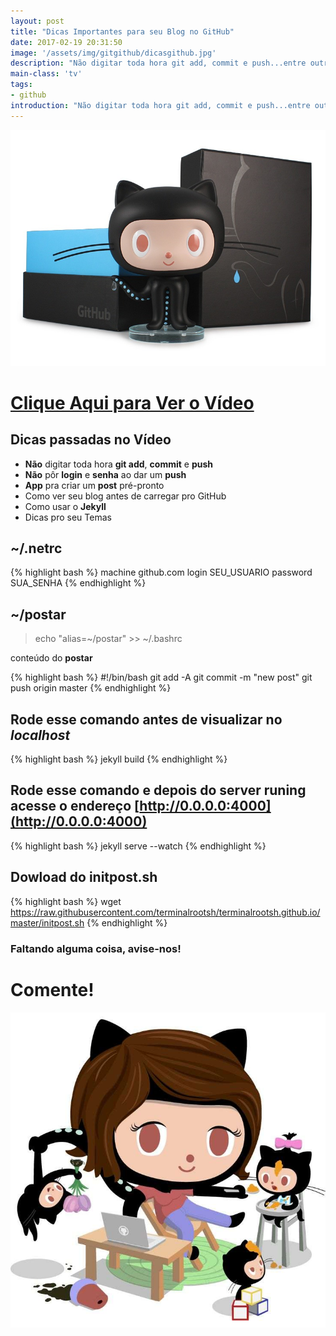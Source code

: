 ```yaml
---
layout: post
title: "Dicas Importantes para seu Blog no GitHub"
date: 2017-02-19 20:31:50
image: '/assets/img/gitgithub/dicasgithub.jpg'
description: "Não digitar toda hora git add, commit e push...entre outras dias valiosíssimas"
main-class: 'tv'
tags:
- github
introduction: "Não digitar toda hora git add, commit e push...entre outras dias valiosíssimas"
---
```


![Dicas Importantes para seu Blog no GitHub](/assets/img/gitgithub/dicasgithub.jpg "Dicas Importantes para seu Blog no GitHub")


# [Clique Aqui para Ver o Vídeo](https://www.youtube.com/watch?v=sOSWfN6iGno)


## Dicas passadas no Vídeo

* __Não__ digitar toda hora __git add__, __commit__ e __push__
* __Não__ pôr __login__ e __senha__ ao dar um __push__
* __App__ pra criar um __post__ pré-pronto
* Como ver seu blog antes de carregar pro GitHub
* Como usar o __Jekyll__
* Dicas pro seu Temas

## ~/.netrc
{% highlight bash %}
machine github.com login SEU_USUARIO password SUA_SENHA
{% endhighlight %}

## ~/postar
> echo "alias=~/postar" >> ~/.bashrc

conteúdo do __postar__

{% highlight bash %}
#!/bin/bash
git add -A
git commit -m "new post"
git push origin master
{% endhighlight %}

## Rode esse comando antes de visualizar no *localhost*
{% highlight bash %}
jekyll build
{% endhighlight %}

## Rode esse comando e depois do __server runing__ acesse o endereço [http://0.0.0.0:4000](http://0.0.0.0:4000)
{% highlight bash %}
jekyll serve --watch
{% endhighlight %}

## Dowload do initpost.sh
{% highlight bash %}
wget https://raw.githubusercontent.com/terminalrootsh/terminalrootsh.github.io/master/initpost.sh
{% endhighlight %}

### Faltando alguma coisa, avise-nos!

# Comente!

![Blog Linux Dicas GitHub](/assets/img/gitgithub/dicashub.jpg "Blog Linux Dicas GitHub")
